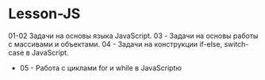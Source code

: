 # Lesson-JS

01-02 Задачи на основы языка JavaScript.
03 - Задачи на основы работы с массивами и объектами.
04 - Задачи на конструкции if-else, switch-case в JavaScript.
* 05 - Работа с циклами for и while в JavaScriptю